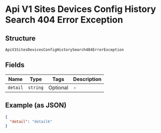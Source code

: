 
# Api V1 Sites Devices Config History Search 404 Error Exception

## Structure

`ApiV1SitesDevicesConfigHistorySearch404ErrorException`

## Fields

| Name | Type | Tags | Description |
|  --- | --- | --- | --- |
| `detail` | `string` | Optional | - |

## Example (as JSON)

```json
{
  "detail": "detail6"
}
```

